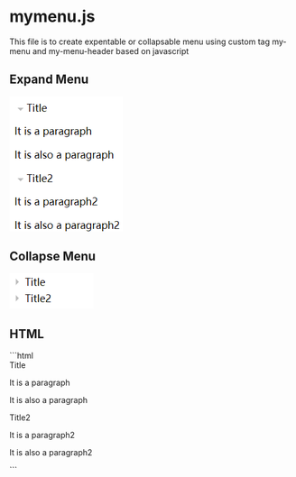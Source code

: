 <h1>mymenu.js</h1>
This file is to create expentable or collapsable menu using custom tag my-menu and my-menu-header based on javascript
<h2>Expand Menu</h2>
<img src="https://github.com/Jack5s/JavascriptMenu/blob/master/Image/expand.png"/>
<h2>Collapse Menu</h2>
<img src="https://github.com/Jack5s/JavascriptMenu/blob/master/Image/collapse.png"/>
<h2>HTML</h2> 
```html
<!DOCTYPE html>
<html lang="en">
<head>
    <meta charset="UTF-8">
    <title>Title</title>
</head>
<body>
<my-menu expandState="expend">
    <my-menu-header>
        <div>Title</div>
    </my-menu-header>
    <p>It is a paragraph</p>
    <p>It is also a paragraph</p>
</my-menu>
<my-menu expandState="expend">
    <my-menu-header>
        <div>Title2</div>
    </my-menu-header>
    <p>It is a paragraph2</p>
    <p>It is also a paragraph2</p>
</my-menu>
<script src="../JS/jquery.js"></script>
<script src="../JS/MyJS/mymenu.js"></script>
</body>
</html>
```
